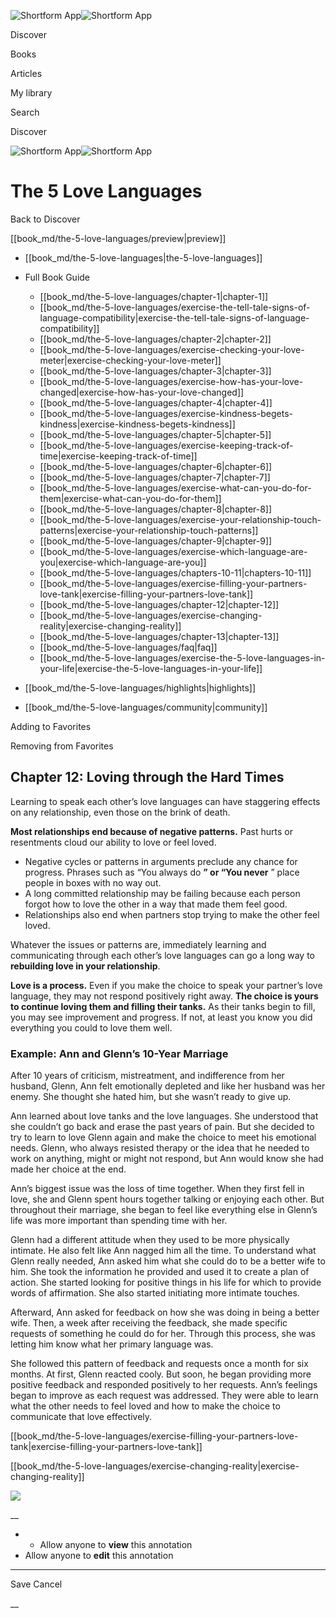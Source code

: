 ![Shortform App](/img/logo.36a2399e.svg)![Shortform App](/img/logo-dark.70c1b072.svg)

Discover

Books

Articles

My library

Search

Discover

![Shortform App](/img/logo.36a2399e.svg)![Shortform App](/img/logo-dark.70c1b072.svg)

# The 5 Love Languages

Back to Discover

[[book_md/the-5-love-languages/preview|preview]]

  * [[book_md/the-5-love-languages|the-5-love-languages]]
  * Full Book Guide

    * [[book_md/the-5-love-languages/chapter-1|chapter-1]]
    * [[book_md/the-5-love-languages/exercise-the-tell-tale-signs-of-language-compatibility|exercise-the-tell-tale-signs-of-language-compatibility]]
    * [[book_md/the-5-love-languages/chapter-2|chapter-2]]
    * [[book_md/the-5-love-languages/exercise-checking-your-love-meter|exercise-checking-your-love-meter]]
    * [[book_md/the-5-love-languages/chapter-3|chapter-3]]
    * [[book_md/the-5-love-languages/exercise-how-has-your-love-changed|exercise-how-has-your-love-changed]]
    * [[book_md/the-5-love-languages/chapter-4|chapter-4]]
    * [[book_md/the-5-love-languages/exercise-kindness-begets-kindness|exercise-kindness-begets-kindness]]
    * [[book_md/the-5-love-languages/chapter-5|chapter-5]]
    * [[book_md/the-5-love-languages/exercise-keeping-track-of-time|exercise-keeping-track-of-time]]
    * [[book_md/the-5-love-languages/chapter-6|chapter-6]]
    * [[book_md/the-5-love-languages/chapter-7|chapter-7]]
    * [[book_md/the-5-love-languages/exercise-what-can-you-do-for-them|exercise-what-can-you-do-for-them]]
    * [[book_md/the-5-love-languages/chapter-8|chapter-8]]
    * [[book_md/the-5-love-languages/exercise-your-relationship-touch-patterns|exercise-your-relationship-touch-patterns]]
    * [[book_md/the-5-love-languages/chapter-9|chapter-9]]
    * [[book_md/the-5-love-languages/exercise-which-language-are-you|exercise-which-language-are-you]]
    * [[book_md/the-5-love-languages/chapters-10-11|chapters-10-11]]
    * [[book_md/the-5-love-languages/exercise-filling-your-partners-love-tank|exercise-filling-your-partners-love-tank]]
    * [[book_md/the-5-love-languages/chapter-12|chapter-12]]
    * [[book_md/the-5-love-languages/exercise-changing-reality|exercise-changing-reality]]
    * [[book_md/the-5-love-languages/chapter-13|chapter-13]]
    * [[book_md/the-5-love-languages/faq|faq]]
    * [[book_md/the-5-love-languages/exercise-the-5-love-languages-in-your-life|exercise-the-5-love-languages-in-your-life]]
  * [[book_md/the-5-love-languages/highlights|highlights]]
  * [[book_md/the-5-love-languages/community|community]]



Adding to Favorites 

Removing from Favorites 

## Chapter 12: Loving through the Hard Times

Learning to speak each other’s love languages can have staggering effects on any relationship, even those on the brink of death.

**Most relationships end because of negative patterns.** Past hurts or resentments cloud our ability to love or feel loved.

  * Negative cycles or patterns in arguments preclude any chance for progress. Phrases such as “You always do ****” or “You never**** ” place people in boxes with no way out. 
  * A long committed relationship may be failing because each person forgot how to love the other in a way that made them feel good. 
  * Relationships also end when partners stop trying to make the other feel loved. 



Whatever the issues or patterns are, immediately learning and communicating through each other’s love languages can go a long way to **rebuilding love in your relationship**.

**Love is a process.** Even if you make the choice to speak your partner’s love language, they may not respond positively right away. **The choice is yours to continue loving them and filling their tanks.** As their tanks begin to fill, you may see improvement and progress. If not, at least you know you did everything you could to love them well.

### Example: Ann and Glenn’s 10-Year Marriage

After 10 years of criticism, mistreatment, and indifference from her husband, Glenn, Ann felt emotionally depleted and like her husband was her enemy. She thought she hated him, but she wasn’t ready to give up.

Ann learned about love tanks and the love languages. She understood that she couldn’t go back and erase the past years of pain. But she decided to try to learn to love Glenn again and make the choice to meet his emotional needs. Glenn, who always resisted therapy or the idea that he needed to work on anything, might or might not respond, but Ann would know she had made her choice at the end.

Ann’s biggest issue was the loss of time together. When they first fell in love, she and Glenn spent hours together talking or enjoying each other. But throughout their marriage, she began to feel like everything else in Glenn’s life was more important than spending time with her.

Glenn had a different attitude when they used to be more physically intimate. He also felt like Ann nagged him all the time. To understand what Glenn really needed, Ann asked him what she could do to be a better wife to him. She took the information he provided and used it to create a plan of action. She started looking for positive things in his life for which to provide words of affirmation. She also started initiating more intimate touches.

Afterward, Ann asked for feedback on how she was doing in being a better wife. Then, a week after receiving the feedback, she made specific requests of something he could do for her. Through this process, she was letting him know what her primary language was.

She followed this pattern of feedback and requests once a month for six months. At first, Glenn reacted cooly. But soon, he began providing more positive feedback and responded positively to her requests. Ann’s feelings began to improve as each request was addressed. They were able to learn what the other needs to feel loved and how to make the choice to communicate that love effectively.

[[book_md/the-5-love-languages/exercise-filling-your-partners-love-tank|exercise-filling-your-partners-love-tank]]

[[book_md/the-5-love-languages/exercise-changing-reality|exercise-changing-reality]]

![](https://bat.bing.com/action/0?ti=56018282&Ver=2&mid=403af1d8-2ef9-4497-bc84-646ff64508f0&sid=1711133063fa11eebdec89a8b8ae3bbc&vid=171147a063fa11eea7440fcfeb230d96&vids=0&msclkid=N&pi=0&lg=en-US&sw=800&sh=600&sc=24&nwd=1&tl=Shortform%20%7C%20Book&p=https%3A%2F%2Fwww.shortform.com%2Fapp%2Fbook%2Fthe-5-love-languages%2Fchapter-12&r=&lt=745&evt=pageLoad&sv=1&rn=806516)

__

  *   * Allow anyone to **view** this annotation
  * Allow anyone to **edit** this annotation



* * *

Save Cancel

__



